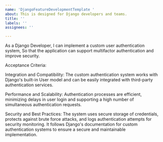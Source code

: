 ```yaml
---
name: 'DjangoFeatureDevelopmentTemplate '
about: This is designed for Django developers and teams.
title: ''
labels: ''
assignees: ''

---
```


As a Django Developer, I can implement a custom user authentication system, So that the application can support multifactor authentication and improve security.

Acceptance Criteria:

Integration and Compatibility: The custom authentication system works with Django's built-in User model and can be easily integrated with third-party authentication services.

Performance and Scalability: Authentication processes are efficient, minimizing delays in user login and supporting a high number of simultaneous authentication requests.

Security and Best Practices: The system uses secure storage of credentials, protects against brute force attacks, and logs authentication attempts for security monitoring. It follows Django's documentation for custom authentication systems to ensure a secure and maintainable implementation.
